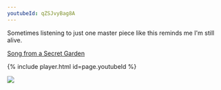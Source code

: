 ```yaml
---
youtubeId: qZSJvyBag8A
---
```


Sometimes listening to just one master piece like this reminds me I'm still alive.

[Song from a Secret Garden](https://www.youtube.com/watch?v=qZSJvyBag8A)

{% include player.html id=page.youtubeId %}

![](https://www.youtube.com/watch?v=qZSJvyBag8A)
